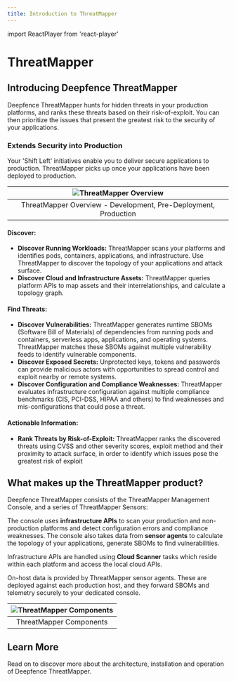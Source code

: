 ```yaml
---
title: Introduction to ThreatMapper
---
```

import ReactPlayer from 'react-player'

# ThreatMapper

## Introducing Deepfence ThreatMapper

Deepfence ThreatMapper hunts for hidden threats in your production platforms, and ranks these threats based on their risk-of-exploit. You can then prioritize the issues that present the greatest risk to the security of your applications.

<ReactPlayer controls url='/img/threatmapper-intro.mp4'></ReactPlayer>

### Extends Security into Production 

Your 'Shift Left' initiatives enable you to deliver secure applications to production. ThreatMapper picks up once your applications have been deployed to production.


|     ![ThreatMapper Overview](img/threatmapper-overview.jpg)     |
|:---------------------------------------------------------------:|
| ThreatMapper Overview - Development, Pre-Deployment, Production |

#### Discover:

* **Discover Running Workloads:** ThreatMapper scans your platforms and identifies pods, containers, applications, and infrastructure.  Use ThreatMapper to discover the topology of your applications and attack surface.
* **Discover Cloud and Infrastructure Assets:** ThreatMapper queries platform APIs to map assets and their interrelationships, and calculate a topology graph.

#### Find Threats:

* **Discover Vulnerabilities:** ThreatMapper generates runtime SBOMs (Software Bill of Materials) of dependencies from running pods and containers, serverless apps, applications, and operating systems.  ThreatMapper matches these SBOMs against multiple vulnerability feeds to identify vulnerable components.
* **Discover Exposed Secrets:** Unprotected keys, tokens and passwords can provide malicious actors with opportunities to spread control and exploit nearby or remote systems.
* **Discover Configuration and Compliance Weaknesses:** ThreatMapper evaluates infrastructure configuration against multiple compliance benchmarks (CIS, PCI-DSS, HIPAA and others) to find weaknesses and mis-configurations that could pose a threat. 

#### Actionable Information:

* **Rank Threats by Risk-of-Exploit:** ThreatMapper ranks the discovered threats using CVSS and other severity scores, exploit method and their proximity to attack surface, in order to identify which issues pose the greatest risk of exploit


## What makes up the ThreatMapper product?

Deepfence ThreatMapper consists of the ThreatMapper Management Console, and a series of ThreatMapper Sensors:

The console uses **infrastructure APIs** to scan your production and non-production platforms and detect configuration errors and compliance weaknesses.
The console also takes data from **sensor agents** to calculate the topology of your applications, generate SBOMs to find vulnerabilities.

Infrastructure APIs are handled using **Cloud Scanner** tasks which reside within each platform and access the local cloud APIs.

On-host data is provided by ThreatMapper sensor agents.  These are deployed against each production host, and they forward SBOMs and telemetry securely to your dedicated console.   

| ![ThreatMapper Components](img/threatmapper-components.jpg) |
|:-----------------------------------------------------------:|
|                   ThreatMapper Components                   |

## Learn More

Read on to discover more about the architecture, installation and operation of Deepfence ThreatMapper.

